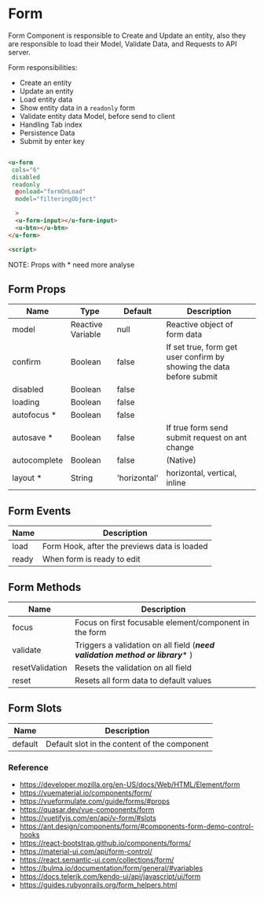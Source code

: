 # Form

Form Component is responsible to Create and Update an entity,
also they are responsible to load their Model, Validate Data, and Requests to
API server.

Form responsibilities:

- Create an entity
- Update an entity
- Load entity data
- Show entity data in a `readonly` form
- Validate entity data Model, before send to client
- Handling Tab index 
- Persistence Data
- Submit by enter key 

``` html

<u-form
 cols="6"
 disabled
 readonly
  @onload="formOnLoad"
  model="filteringObject"

  >
  <u-form-input></u-form-input>
  <u-btn></u-btn>
</u-form>

<script>

```

NOTE: Props with * need more analyse

## Form Props

| Name               | Type              | Default      | Description                            |
| ------------------ |-------------------| -------------| ---------------------------------------|
| model              | Reactive Variable | null         | Reactive object of form data           |
| confirm            | Boolean           | false        | If set true, form get user confirm by showing the data before submit |
| disabled           | Boolean           | false        |                                        |
| loading            | Boolean           | false        |                                        |
| autofocus *        | Boolean           | false        |                                        
| autosave *         | Boolean           | false        | If true form send submit request on ant change |
| autocomplete       | Boolean           | false        | (Native)                               |
| layout *           | String            | 'horizontal' | horizontal, vertical, inline



## Form Events

| Name               | Description                                            |
| ------------------ | -------------------------------------------------------|
| load               | Form Hook, after the previews data is loaded           |
| ready              | When form is ready to edit                             |


## Form Methods

| Name               | Description                                            |
| ------------------ | -------------------------------------------------------|
| focus              | Focus on first focusable element/component in the form |
| validate           | Triggers a validation on all field (***need validation method or library**** )                    |
| resetValidation    | Resets the validation on all field                     |
| reset              | Resets all form data to default values                            |



## Form Slots

| Name               | Description                                            |
| ------------------ | -------------------------------------------------------|
| default            | Default slot in the content of the component           |


### Reference

- https://developer.mozilla.org/en-US/docs/Web/HTML/Element/form
- https://vuematerial.io/components/form/
- https://vueformulate.com/guide/forms/#props
- https://quasar.dev/vue-components/form
- https://vuetifyjs.com/en/api/v-form/#slots
- https://ant.design/components/form/#components-form-demo-control-hooks
- https://react-bootstrap.github.io/components/forms/
- https://material-ui.com/api/form-control/
- https://react.semantic-ui.com/collections/form/
- https://bulma.io/documentation/form/general/#variables
- https://docs.telerik.com/kendo-ui/api/javascript/ui/form
- https://guides.rubyonrails.org/form_helpers.html




